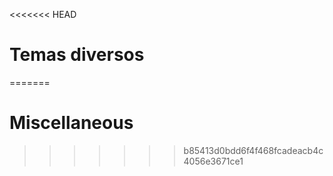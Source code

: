 <<<<<<< HEAD
# Temas diversos

=======

# Miscellaneous
>>>>>>> b85413d0bdd6f4f468fcadeacb4c4056e3671ce1
